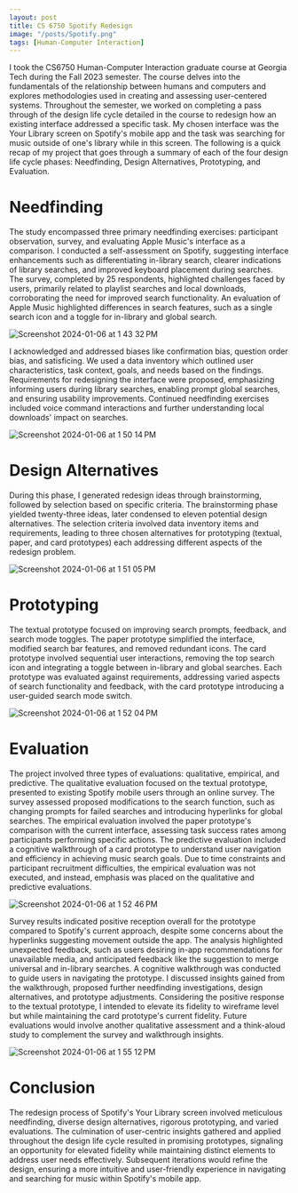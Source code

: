 ```yaml
---
layout: post
title: CS 6750 Spotify Redesign
image: "/posts/Spotify.png"
tags: [Human-Computer Interaction]
---
```

I took the CS6750 Human-Computer Interaction graduate course at Georgia Tech during the Fall 2023 semester. The course delves into the fundamentals of the relationship between humans and computers and explores methodologies used in creating and assessing user-centered systems. Throughout the semester, we worked on completing a pass through of the design life cycle detailed in the course to redesign how an existing interface addressed a specific task. My chosen interface was the Your Library screen on Spotify's mobile app and the task was searching for music outside of one's library while in this screen. The following is a quick recap of my project that goes through a summary of each of the four design life cycle phases: Needfinding, Design Alternatives, Prototyping, and Evaluation.

# Needfinding
The study encompassed three primary needfinding exercises: participant observation, survey, and evaluating Apple Music's interface as a comparison. I conducted a self-assessment on Spotify, suggesting interface enhancements such as differentiating in-library search, clearer indications of library searches, and improved keyboard placement during searches. The survey, completed by 25 respondents, highlighted challenges faced by users, primarily related to playlist searches and local downloads, corroborating the need for improved search functionality. An evaluation of Apple Music highlighted differences in search features, such as a single search icon and a toggle for in-library and global search. 

![Screenshot 2024-01-06 at 1 43 32 PM](https://github.com/chris-delgado/chris-delgado.github.io/assets/19756136/300397c0-6910-46e4-a5e2-99b1fab5b201)

I acknowledged and addressed biases like confirmation bias, question order bias, and satisficing. We used a data inventory which outlined user characteristics, task context, goals, and needs based on the findings. Requirements for redesigning the interface were proposed, emphasizing informing users during library searches, enabling prompt global searches, and ensuring usability improvements. Continued needfinding exercises included voice command interactions and further understanding local downloads' impact on searches. 

![Screenshot 2024-01-06 at 1 50 14 PM](https://github.com/chris-delgado/chris-delgado.github.io/assets/19756136/70062d3e-61ab-4377-a213-745281eb2972)


# Design Alternatives
During this phase, I generated redesign ideas through brainstorming, followed by selection based on specific criteria. The brainstorming phase yielded twenty-three ideas, later condensed to eleven potential design alternatives. The selection criteria involved data inventory items and requirements, leading to three chosen alternatives for prototyping (textual, paper, and card prototypes) each addressing different aspects of the redesign problem.

![Screenshot 2024-01-06 at 1 51 05 PM](https://github.com/chris-delgado/chris-delgado.github.io/assets/19756136/b863d2e3-c5de-4f39-951a-1092c9ca3620)


# Prototyping
The textual prototype focused on improving search prompts, feedback, and search mode toggles. The paper prototype simplified the interface, modified search bar features, and removed redundant icons. The card prototype involved sequential user interactions, removing the top search icon and integrating a toggle between in-library and global searches. Each prototype was evaluated against requirements, addressing varied aspects of search functionality and feedback, with the card prototype introducing a user-guided search mode switch.

![Screenshot 2024-01-06 at 1 52 04 PM](https://github.com/chris-delgado/chris-delgado.github.io/assets/19756136/92925351-21f0-499b-90a4-02c59c2fbda8)


# Evaluation
The project involved three types of evaluations: qualitative, empirical, and predictive. The qualitative evaluation focused on the textual prototype, presented to existing Spotify mobile users through an online survey. The survey assessed proposed modifications to the search function, such as changing prompts for failed searches and introducing hyperlinks for global searches. The empirical evaluation involved the paper prototype's comparison with the current interface, assessing task success rates among participants performing specific actions. The predictive evaluation included a cognitive walkthrough of a card prototype to understand user navigation and efficiency in achieving music search goals. Due to time constraints and participant recruitment difficulties, the empirical evaluation was not executed, and instead, emphasis was placed on the qualitative and predictive evaluations.

![Screenshot 2024-01-06 at 1 52 46 PM](https://github.com/chris-delgado/chris-delgado.github.io/assets/19756136/07411b93-2798-428b-8826-0c8bc41e664c)


Survey results indicated positive reception overall for the prototype compared to Spotify's current approach, despite some concerns about the hyperlinks suggesting movement outside the app. The analysis highlighted unexpected feedback, such as users desiring in-app recommendations for unavailable media, and anticipated feedback like the suggestion to merge universal and in-library searches. A cognitive walkthrough was conducted to guide users in navigating the prototype. I discussed insights gained from the walkthrough, proposed further needfinding investigations, design alternatives, and prototype adjustments. Considering the positive response to the textual prototype, I intended to elevate its fidelity to wireframe level but while maintaining the card prototype's current fidelity. Future evaluations would involve another qualitative assessment and a think-aloud study to complement the survey and walkthrough insights.

![Screenshot 2024-01-06 at 1 55 12 PM](https://github.com/chris-delgado/chris-delgado.github.io/assets/19756136/4ff952f1-cc0e-443f-9dc0-06632697de01)

# Conclusion
The redesign process of Spotify's Your Library screen involved meticulous needfinding, diverse design alternatives, rigorous prototyping, and varied evaluations. The culmination of user-centric insights gathered and applied throughout the design life cycle resulted in promising prototypes, signaling an opportunity for elevated fidelity while maintaining distinct elements to address user needs effectively. Subsequent iterations would refine the design, ensuring a more intuitive and user-friendly experience in navigating and searching for music within Spotify's mobile app.
